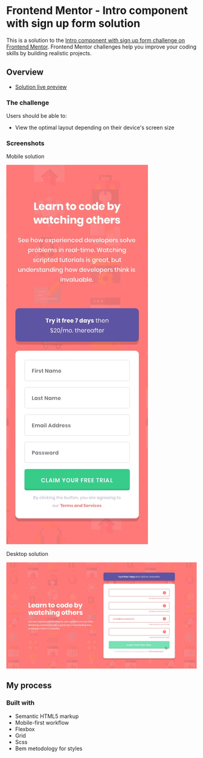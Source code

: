 # Frontend Mentor - Intro component with sign up form solution

This is a solution to the [Intro component with sign up form challenge on Frontend Mentor](https://www.frontendmentor.io/challenges/intro-component-with-signup-form-5cf91bd49edda32581d28fd1). Frontend Mentor challenges help you improve your coding skills by building realistic projects.

## Overview

- [Solution live preview](https://ezequielcinalli.github.io/frontendmentor-challenges/intro-component-with-signup-form-master/)

### The challenge

Users should be able to:

- View the optimal layout depending on their device's screen size

### Screenshots

Mobile solution

![](./design/mobile-design.jpg)

Desktop solution

![](./design/active-states.jpg)

## My process

### Built with

- Semantic HTML5 markup
- Mobile-first workflow
- Flexbox
- Grid
- Scss
- Bem metodology for styles
